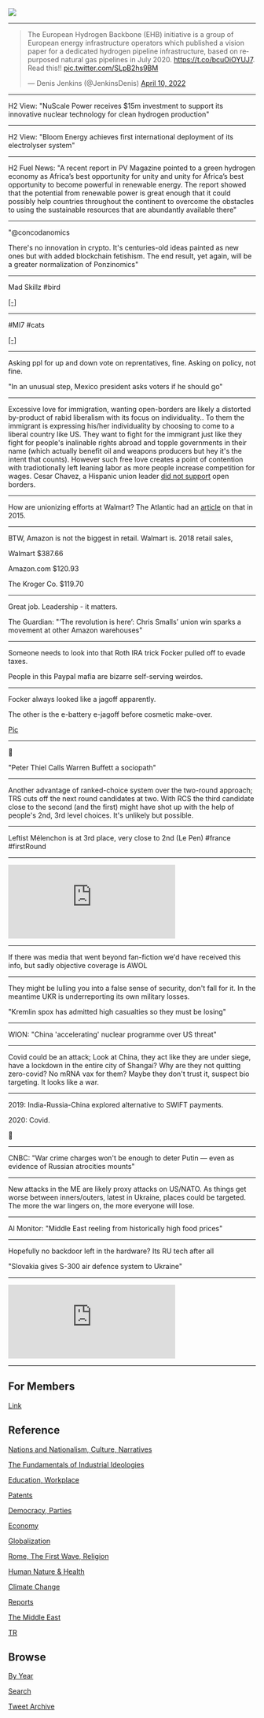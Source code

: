 <img src="https://drive.google.com/uc?export=view&id=1B2wf9R7AMH1d7Vw6e2mucLbIQ5NSjir7"/>


---

<blockquote class="twitter-tweet"><p lang="en" dir="ltr">The European Hydrogen Backbone (EHB) initiative is a group of European energy infrastructure operators which published a vision paper for a dedicated hydrogen pipeline infrastructure, based on repurposed natural gas pipelines in July 2020. <a href="https://t.co/bcuOiOYUJ7">https://t.co/bcuOiOYUJ7</a>. Read this!! <a href="https://t.co/SLpB2hs9BM">pic.twitter.com/SLpB2hs9BM</a></p>&mdash; Denis Jenkins (@JenkinsDenis) <a href="https://twitter.com/JenkinsDenis/status/1512948187102732297?ref_src=twsrc%5Etfw">April 10, 2022</a></blockquote> <script async src="https://platform.twitter.com/widgets.js" charset="utf-8"></script>

---

H2 View: "NuScale Power receives $15m investment to support its
innovative nuclear technology for clean hydrogen production"

---

H2 View: "Bloom Energy achieves first international deployment of its
electrolyser system"

---

H2 Fuel News: "A recent report in PV Magazine pointed to a green
hydrogen economy as Africa’s best opportunity for unity and unity for
Africa’s best opportunity to become powerful in renewable energy.  The
report showed that the potential from renewable power is great enough
that it could possibly help countries throughout the continent to
overcome the obstacles to using the sustainable resources that are
abundantly available there"

---

"@concodanomics

There's no innovation in crypto. It's centuries-old ideas painted as
new ones but with added blockchain fetishism. The end result, yet
again, will be a greater normalization of Ponzinomics"

---

Mad Skillz \#bird

[[-]](https://twitter.com/DrChrisCombs/status/1512539769577824257)

---

\#MI7 \#cats

[[-]](https://mobile.twitter.com/alex_wohlrab/status/1512750950330642432)

---

Asking ppl for up and down vote on reprentatives, fine. Asking on
policy, not fine.

"In an unusual step, Mexico president asks voters if he should go"

---

Excessive love for immigration, wanting open-borders are likely a
distorted by-product of rabid liberalism with its focus on
individuality.. To them the immigrant is expressing his/her
individuality by choosing to come to a liberal country like US. They
want to fight for the immigrant just like they fight for people's
inalinable rights abroad and topple governments in their name (which
actually benefit oil and weapons producers but hey it's the intent
that counts). However such free love creates a point of contention
with tradiotionally left leaning labor as more people increase
competition for wages. Cesar Chavez, a Hispanic union leader [did not support](2021/03/ship-of-fools.md#chavez)
open borders.

---

How are unionizing efforts at Walmart? The Atlantic had an [article](https://www.theatlantic.com/business/archive/2015/06/how-walmart-convinces-its-employees-not-to-unionize/395051/)
on that in 2015.

---

BTW, Amazon is not the biggest in retail. Walmart is. 2018 retail sales,

Walmart	$387.66

Amazon.com  $120.93

The Kroger Co. $119.70

---

Great job. Leadership - it matters. 

The Guardian: "‘The revolution is here’: Chris Smalls’ union win sparks
a movement at other Amazon warehouses"

---

Someone needs to look into that Roth IRA trick Focker pulled off to evade taxes.

People in this Paypal mafia are bizarre self-serving weirdos.

---

Focker always looked like a jagoff apparently.

The other is the e-battery e-jagoff before cosmetic make-over.

[Pic](https://pbs.twimg.com/media/FP_um-IWQAofztK?format=jpg&name=small)

---

🤣 

"Peter Thiel Calls Warren Buffett a sociopath"

---

Another advantage of ranked-choice system over the two-round approach;
TRS cuts off the next round candidates at two. With RCS the third
candidate close to the second (and the first) might have shot up with
the help of people's 2nd, 3rd level choices. It's unlikely but possible.

---

Leftist Mélenchon is at 3rd place, very close to 2nd (Le Pen) \#france \#firstRound

---

<iframe width="340" src="https://www.youtube.com/embed/n8Kt2p97VGE?start=1410&end=2590" title="YouTube video player" frameborder="0" allow="accelerometer; autoplay; clipboard-write; encrypted-media; gyroscope; picture-in-picture" allowfullscreen></iframe>

---

If there was media that went beyond fan-fiction we'd have received
this info, but sadly objective coverage is AWOL

---

They might be lulling you into a false sense of security, don't fall
for it. In the meantime UKR is underreporting its own military losses. 

"Kremlin spox has admitted high casualties so they must be losing"

---

WION: "China 'accelerating' nuclear programme over US threat"

---

Covid could be an attack; Look at China, they act like they are under
siege, have a lockdown in the entire city of Shangai? Why are they not
quitting zero-covid? No mRNA vax for them? Maybe they don't trust it,
suspect bio targeting. It looks like a war.

---

2019: India-Russia-China explored alternative to SWIFT payments.

2020: Covid.

🤔

---

CNBC: "War crime charges won't be enough to deter Putin — even as
evidence of Russian atrocities mounts"

---

New attacks in the ME are likely proxy attacks on US/NATO. As things
get worse between inners/outers, latest in Ukraine, places could be
targeted. The more the war lingers on, the more everyone will lose.

---

Al Monitor: "Middle East reeling from historically high food prices"

---

Hopefully no backdoor left in the hardware? Its RU tech after all

"Slovakia gives S-300 air defence system to Ukraine"

---

<iframe width="340"  src="https://www.youtube.com/embed/S8A3kv1pIsk?start=381&end=531" title="YouTube video player" frameborder="0" allow="accelerometer; autoplay; clipboard-write; encrypted-media; gyroscope; picture-in-picture" allowfullscreen></iframe>

---

## For Members

[Link](https://thirdwave-members.herokuapp.com)

## Reference

[Nations and Nationalism, Culture, Narratives](/2013/02/nations-and-nationalism.md)

[The Fundamentals of Industrial Ideologies](/2011/04/fundamentals-of-industrial-ideologies.md)

[Education, Workplace](2017/09/education-workplace.md)

[Patents](/2018/09/patents.md)

[Democracy, Parties](/2016/11/democracy.md)

[Economy](/2018/05/economy.md)

[Globalization](/2018/09/globalization.md)

[Rome, The First Wave, Religion](/2017/12/rome.md)

[Human Nature & Health](/2020/07/human-nature.md)

[Climate Change](/2018/12/climate.md)

[Reports](/2019/05/reports.md)

[The Middle East](/2019/07/middleeast.md)

[TR](../tr)

## Browse

[By Year](years.md)

[Search](search.html)

[Tweet Archive](/tweets/README.md)


